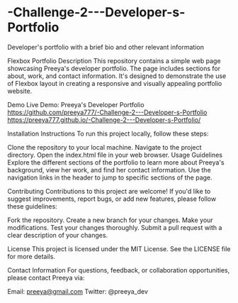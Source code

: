 # -Challenge-2---Developer-s-Portfolio
Developer's portfolio with a brief bio and other relevant information


Flexbox Portfolio
Description
This repository contains a simple web page showcasing Preeya's developer portfolio. The page includes sections for about, work, and contact information. It's designed to demonstrate the use of Flexbox layout in creating a responsive and visually appealing portfolio website.

Demo
Live Demo: Preeya's Developer Portfolio
https://github.com/preeya777/-Challenge-2---Developer-s-Portfolio
https://preeya777.github.io/-Challenge-2---Developer-s-Portfolio/

Installation Instructions
To run this project locally, follow these steps:

Clone the repository to your local machine.
Navigate to the project directory.
Open the index.html file in your web browser.
Usage Guidelines
Explore the different sections of the portfolio to learn more about Preeya's background, view her work, and find her contact information. Use the navigation links in the header to jump to specific sections of the page.

Contributing
Contributions to this project are welcome! If you'd like to suggest improvements, report bugs, or add new features, please follow these guidelines:

Fork the repository.
Create a new branch for your changes.
Make your modifications.
Test your changes thoroughly.
Submit a pull request with a clear description of your changes.

License
This project is licensed under the MIT License. See the LICENSE file for more details.

Contact Information
For questions, feedback, or collaboration opportunities, please contact Preeya via:

Email: preeya@gmail.com
Twitter: @preeya_dev
